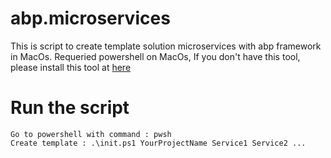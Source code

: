 # abp.microservices
This is script to create template solution microservices with abp framework in MacOs.
Requeried powershell on MacOs, If you don't have this tool, please install this tool at <a href="https://learn.microsoft.com/en-us/powershell/scripting/install/installing-powershell-on-macos?view=powershell-7.4">here</a>

# Run the script
    Go to powershell with command : pwsh
    Create template : .\init.ps1 YourProjectName Service1 Service2 ...

